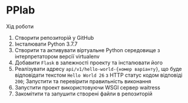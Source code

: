 # PPlab
Хід роботи
1.	Створити репозиторій у GitHub
2.	Інсталювати Python 3.7.7
3.	Створити та активувати віртуальне Python середовище з інтерпретатором версії virtualenv
4.	Добавити `Flask` в залежності проекту та інсталювати його 
5.	Реалізувати адресу `api/v1/hello-world-{номер варіанту}`, що буде відповідати текстом `Hello World 26` з HTTP статус кодом відповіді `200`; Запустити та перевірити правильність виконання
6.	Запустити проект використовуючи WSGI сервер waitress
7.	Закомітити та запушити створені файли в репозиторій 
